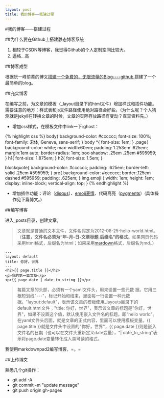 ```yaml
---
layout: post
title: 我的博客——搭建过程
---
```

#我的博客——搭建过程

##为什么要在Github上搭建静态博客系统

1. 相较于CSDN等博客，我觉得Github的个人定制空间比较大。
2. 逼格...高

##博客成型

根据阮一峰前辈的博文[搭建一个免费的，无限流量的Blog----github ](http://www.ruanyifeng.com/blog/2012/08/blogging_with_jekyll.html)搭建了一个最简单的blog。

##充实博客

在编写之前，为文章的模板（_layout目录下的html文件）增加样式和插件功能。需要注意的地方：样式表和js文件路径使用绝对路径会好些。（为什么呢？个人猜测就是jekyll在转换文章的时候，文章的实际存放路径有变动？查查资料先。）

+ 增加css样式，在模板文件中link一下:ghost：

{% highlight css %}
body{
    background-color: #cccccc;
    font-size: 100%;
    font-family: 宋体, Geneva, sans-serif;
}
body *{
    font-size: 1em;
}
.page{
    background-color: white;
    max-width:60em;
    padding: 1.253em .625em;
    margin:1em auto;
    border-radius: 1em;
    box-shadow: .25em .25em #595959;
}
h1{
    font-size: 1.875em;
}
h2{
    font-size: 1.5em;
}

blockquote{
    background-color: #cccccc;
    padding: .625em;
    border-left: solid .25em #595959;
}
pre{
    background-color: #cccccc;
    border:.125em dashed #595959;
    padding: .625em;
}
img.emoji {
    width: 1em;
    height: 1em;
    display: inline-block;
    vertical-align: top;
}
{% endhighlight %}

+ 增加插件功能：评论（[disqus](https://disqus.com/)）、[emoji表情](https://github.com/hassankhan/emojify.js)、代码高亮（[pygments](https://github.com/hugomaiavieira/pygments-style-github)）(具体操作见下篇博文。)

##编写博客

进入_posts目录，创建文章。

> 文章就是普通的文本文件，文件名假定为2012-08-25-hello-world.html。（**注意，文件名必须为“年-月-日-文章标题.后缀名”的格式**。如果网页代码采用html格式，后缀名为html；如果采用[mardown](http://daringfireball.net/projects/markdown/)格式，后缀名为md。）

	---
	layout: default
	title: 你好，世界
	---
	<h2>{{ page.title }}</h2>
	<p>我的第一篇文章</p>
	<p>{{ page.date | date_to_string }}</p>


>每篇文章的头部，必须有一个yaml文件头，用来设置一些元数
据。它用三根短划线"---"，标记开始和结束，里面每一行设置一种元数据。"layout:default"，表示该文章的模板使用\_layouts目录下的default.html文件；"title: 你好，世界"，表示该文章的标题是"你好，世界"，如果不设置这个值，默认使用嵌入文件名的标题，即"hello world"。
在yaml文件头后面，就是文章的正式内容，里面可以使用模板变量。{{ page.title }}就是文件头中设置的"你好，世界"，{{ page.date }}则是嵌入文件名的日期（也可以在文件头重新定义date变量），"| date_to_string"表示将page.date变量转化成人类可读的格式。

我使用markdownpad2编写博客，=。=

##上传博文

熟悉几个git操作：

+ git add -A
+ git commit -m "update message"
+ git push origin gh-pages

